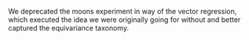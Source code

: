 We deprecated the moons experiment in way of the vector regression, which executed the idea we were originally going for without and better captured the equivariance taxonomy.
